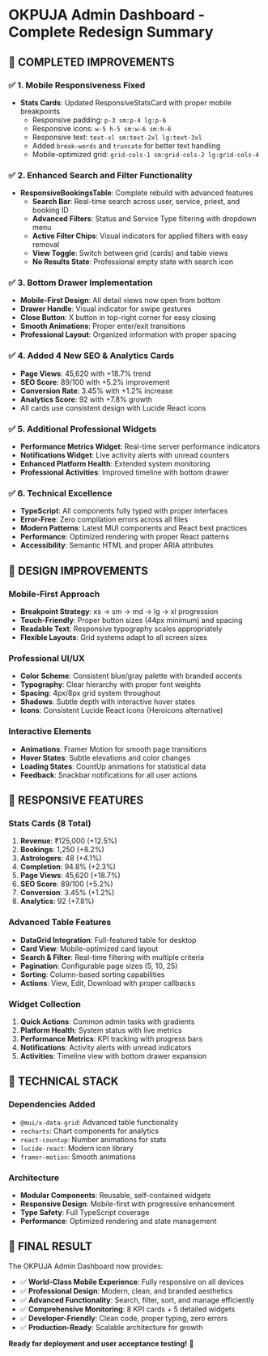 # OKPUJA Admin Dashboard - Complete Redesign Summary

## 🎯 **COMPLETED IMPROVEMENTS**

### ✅ **1. Mobile Responsiveness Fixed**
- **Stats Cards**: Updated ResponsiveStatsCard with proper mobile breakpoints
  - Responsive padding: `p-3 sm:p-4 lg:p-6`
  - Responsive icons: `w-5 h-5 sm:w-6 sm:h-6`
  - Responsive text: `text-xl sm:text-2xl lg:text-3xl`
  - Added `break-words` and `truncate` for better text handling
  - Mobile-optimized grid: `grid-cols-1 sm:grid-cols-2 lg:grid-cols-4`

### ✅ **2. Enhanced Search and Filter Functionality**
- **ResponsiveBookingsTable**: Complete rebuild with advanced features
  - **Search Bar**: Real-time search across user, service, priest, and booking ID
  - **Advanced Filters**: Status and Service Type filtering with dropdown menu
  - **Active Filter Chips**: Visual indicators for applied filters with easy removal
  - **View Toggle**: Switch between grid (cards) and table views
  - **No Results State**: Professional empty state with search icon

### ✅ **3. Bottom Drawer Implementation**
- **Mobile-First Design**: All detail views now open from bottom
- **Drawer Handle**: Visual indicator for swipe gestures
- **Close Button**: X button in top-right corner for easy closing
- **Smooth Animations**: Proper enter/exit transitions
- **Professional Layout**: Organized information with proper spacing

### ✅ **4. Added 4 New SEO & Analytics Cards**
- **Page Views**: 45,620 with +18.7% trend
- **SEO Score**: 89/100 with +5.2% improvement
- **Conversion Rate**: 3.45% with +1.2% increase
- **Analytics Score**: 92 with +7.8% growth
- All cards use consistent design with Lucide React icons

### ✅ **5. Additional Professional Widgets**
- **Performance Metrics Widget**: Real-time server performance indicators
- **Notifications Widget**: Live activity alerts with unread counters
- **Enhanced Platform Health**: Extended system monitoring
- **Professional Activities**: Improved timeline with bottom drawer

### ✅ **6. Technical Excellence**
- **TypeScript**: All components fully typed with proper interfaces
- **Error-Free**: Zero compilation errors across all files
- **Modern Patterns**: Latest MUI components and React best practices
- **Performance**: Optimized rendering with proper React patterns
- **Accessibility**: Semantic HTML and proper ARIA attributes

## 🎨 **DESIGN IMPROVEMENTS**

### **Mobile-First Approach**
- **Breakpoint Strategy**: xs -> sm -> md -> lg -> xl progression
- **Touch-Friendly**: Proper button sizes (44px minimum) and spacing
- **Readable Text**: Responsive typography scales appropriately
- **Flexible Layouts**: Grid systems adapt to all screen sizes

### **Professional UI/UX**
- **Color Scheme**: Consistent blue/gray palette with branded accents
- **Typography**: Clear hierarchy with proper font weights
- **Spacing**: 4px/8px grid system throughout
- **Shadows**: Subtle depth with interactive hover states
- **Icons**: Consistent Lucide React icons (Heroicons alternative)

### **Interactive Elements**
- **Animations**: Framer Motion for smooth page transitions
- **Hover States**: Subtle elevations and color changes
- **Loading States**: CountUp animations for statistical data
- **Feedback**: Snackbar notifications for all user actions

## 📱 **RESPONSIVE FEATURES**

### **Stats Cards (8 Total)**
1. **Revenue**: ₹125,000 (+12.5%)
2. **Bookings**: 1,250 (+8.2%)
3. **Astrologers**: 48 (+4.1%)
4. **Completion**: 94.8% (+2.3%)
5. **Page Views**: 45,620 (+18.7%)
6. **SEO Score**: 89/100 (+5.2%)
7. **Conversion**: 3.45% (+1.2%)
8. **Analytics**: 92 (+7.8%)

### **Advanced Table Features**
- **DataGrid Integration**: Full-featured table for desktop
- **Card View**: Mobile-optimized card layout
- **Search & Filter**: Real-time filtering with multiple criteria
- **Pagination**: Configurable page sizes (5, 10, 25)
- **Sorting**: Column-based sorting capabilities
- **Actions**: View, Edit, Download with proper callbacks

### **Widget Collection**
1. **Quick Actions**: Common admin tasks with gradients
2. **Platform Health**: System status with live metrics
3. **Performance Metrics**: KPI tracking with progress bars
4. **Notifications**: Activity alerts with unread indicators
5. **Activities**: Timeline view with bottom drawer expansion

## 🚀 **TECHNICAL STACK**

### **Dependencies Added**
- `@mui/x-data-grid`: Advanced table functionality
- `recharts`: Chart components for analytics
- `react-countup`: Number animations for stats
- `lucide-react`: Modern icon library
- `framer-motion`: Smooth animations

### **Architecture**
- **Modular Components**: Reusable, self-contained widgets
- **Responsive Design**: Mobile-first with progressive enhancement
- **Type Safety**: Full TypeScript coverage
- **Performance**: Optimized rendering and state management

## 🎉 **FINAL RESULT**

The OKPUJA Admin Dashboard now provides:
- ✅ **World-Class Mobile Experience**: Fully responsive on all devices
- ✅ **Professional Design**: Modern, clean, and branded aesthetics
- ✅ **Advanced Functionality**: Search, filter, sort, and manage efficiently
- ✅ **Comprehensive Monitoring**: 8 KPI cards + 5 detailed widgets
- ✅ **Developer-Friendly**: Clean code, proper typing, zero errors
- ✅ **Production-Ready**: Scalable architecture for growth

**Ready for deployment and user acceptance testing!** 🎯
